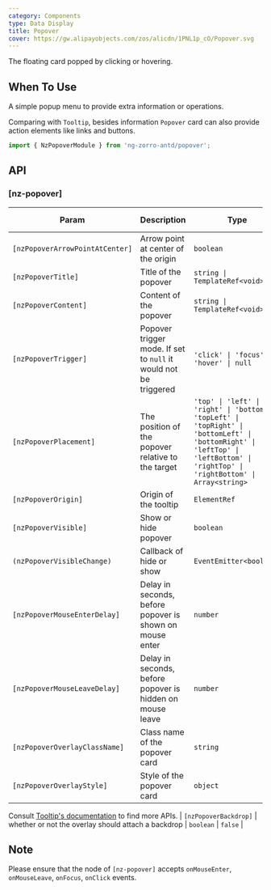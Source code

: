 ```yaml
---
category: Components
type: Data Display
title: Popover
cover: https://gw.alipayobjects.com/zos/alicdn/1PNL1p_cO/Popover.svg
---
```


The floating card popped by clicking or hovering.

## When To Use

A simple popup menu to provide extra information or operations.

Comparing with `Tooltip`, besides information `Popover` card can also provide action elements like links and buttons.

```ts
import { NzPopoverModule } from 'ng-zorro-antd/popover';
```

## API

### [nz-popover]

| Param | Description | Type | Default value |
| ----- | ----------- | ---- | ------------- |
| `[nzPopoverArrowPointAtCenter]` | Arrow point at center of the origin | `boolean` | `false` |
| `[nzPopoverTitle]` | Title of the popover | `string \| TemplateRef<void>` | - |
| `[nzPopoverContent]` | Content of the popover | `string \| TemplateRef<void>` | - |
| `[nzPopoverTrigger]` | Popover trigger mode. If set to `null` it would not be triggered | `'click' \| 'focus' \| 'hover' \| null` | `'hover'` |
| `[nzPopoverPlacement]` | The position of the popover relative to the target | `'top' \| 'left' \| 'right' \| 'bottom' \| 'topLeft' \| 'topRight' \| 'bottomLeft' \| 'bottomRight' \| 'leftTop' \| 'leftBottom' \| 'rightTop' \| 'rightBottom' \| Array<string>` | `'top'` |
| `[nzPopoverOrigin]` | Origin of the tooltip | `ElementRef` | - |
| `[nzPopoverVisible]` | Show or hide popover | `boolean` | `false` |
| `(nzPopoverVisibleChange)` | Callback of hide or show | `EventEmitter<boolean>` | - |
| `[nzPopoverMouseEnterDelay]` | Delay in seconds, before popover is shown on mouse enter | `number` | `0.15` |
| `[nzPopoverMouseLeaveDelay]` | Delay in seconds, before popover is hidden on mouse leave | `number` | `0.1` |
| `[nzPopoverOverlayClassName]` | Class name of the popover card | `string` | - |
| `[nzPopoverOverlayStyle]` | Style of the popover card | `object` | - |
Consult [Tooltip's documentation](/components/tooltip/en#api) to find more APIs.
| `[nzPopoverBackdrop]` | whether or not the overlay should attach a backdrop | `boolean` | `false` |

## Note

Please ensure that the node of `[nz-popover]` accepts `onMouseEnter`, `onMouseLeave`, `onFocus`, `onClick` events.
